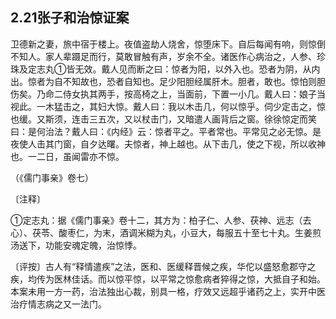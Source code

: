 ## 2.21张子和治惊证案

卫德新之妻，旅中宿于楼上。夜值盗劫人烧舍，惊堕床下。自后每闻有响，则惊倒不知人。家人辈蹑足而行，莫敢冒触有声，岁余不全。诸医作心病治之，人参、珍珠及定志丸①皆无效。戴人见而断之曰：惊者为阳，以外入也。恐者为阴，从内出。惊者为自不知故也，恐者自知也。足少阳胆经属肝木。胆者，敢也。惊怕则胆伤矣。乃命二侍女执其两手，按高椅之上，当面前，下置一小几。戴人曰：娘子当视此。一木猛击之，其妇大惊。戴人曰：我以木击几，何以惊乎。伺少定击之，惊也缓。又斯须，连击三五次，又以杖击门，又暗遣人画背后之窗。徐徐惊定而笑曰：是何治法？戴人曰：《内经》云：惊者平之。平者常也。平常见之必无惊。是夜使人击其门窗，自夕达曙。夫惊者，神上越也。从下击几，使之下视，所以收神也。一二日，虽闻雷亦不惊。

（《儒门事亲》卷七）

〔注释〕

①定志丸：据《儒门事亲》卷十二，其方为：柏子仁、人参、茯神、远志（去心）、茯苓、酸枣仁，为末，酒调米糊为丸，小豆大，每服五十至七十丸。生姜煎汤送下，功能安魂定魄，治惊悸。

〔评按〕古人有“释情遣疾”之法，医和、医缓释晋候之疾，华佗以盛怒愈郡守之疾，均传为医林佳话。而以惊平惊，以平常之惊愈病者猝得之惊，大抵自子和始。本案未用一方一药，治法独出心裁，别具一格，疗效又远超乎诸药之上，实开中医治疗情志病之又一法门。
